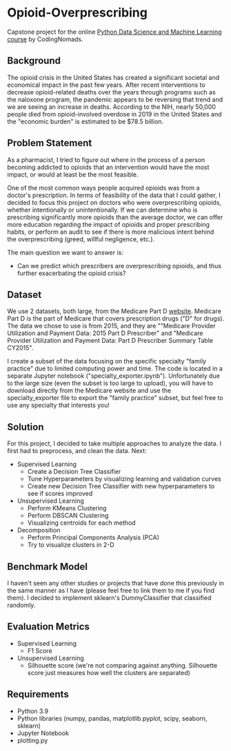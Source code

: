 # Opioid-Overprescribing

Capstone project for the online [Python Data Science and Machine Learning course](https://codingnomads.co/courses/data-science-machine-learning-course?portfolioCats=3) by CodingNomads.

## Background

The opioid crisis in the United States has created a significant societal and economical impact in the past few years. After recent interventions to decrease opioid-related deaths over the years through programs such as the naloxone program, the pandemic appears to be reversing that trend and we are seeing an increase in deaths. According to the NIH, nearly 50,000 people died from opioid-involved overdose in 2019 in the United States and the "economic burden" is estimated to be $78.5 billion. 

## Problem Statement

As a pharmacist, I tried to figure out where in the process of a person becoming addicted to opioids that an intervention would have the most impact, or would at least be the most feasible. 

One of the most common ways people acquired opioids was from a doctor's prescription. In terms of feasibility of the data that I could gather, I decided to focus this project on doctors who were overprescribing opioids, whether intentionally or unintentionally. If we can determine who is prescribing significantly more opioids than the average doctor, we can offer more education regarding the impact of opioids and proper prescribing habits, or perform an audit to see if there is more malicious intent behind the overprescribing (greed, willful negligence, etc.). 

The main question we want to answer is: 

* Can we predict which prescribers are overprescribing opioids, and thus further exacerbating the opioid crisis?

## Dataset

We use 2 datasets, both large, from the Medicare Part D [website](https://www.cms.gov/Research-Statistics-Data-and-Systems/Statistics-Trends-and-Reports/Medicare-Provider-Charge-Data/PartD2015). Medicare Part D is the part of Medicare that covers prescription drugs ("D" for drugs). The data we chose to use is from 2015, and they are ""Medicare Provider Utilization and Payment Data: 2015 Part D Prescriber" and "Medicare Provider Utilization and Payment Data: Part D Prescriber Summary Table CY2015". 

I create a subset of the data focusing on the specific specialty "family practice" due to limited computing power and time. The code is located in a separate Jupyter notebook ("specialty_exporter.ipynb"). Unfortunately due to the large size (even the subset is too large to upload), you will have to download directly from the Medicare website and use the specialty_exporter file to export the "family practice" subset, but feel free to use any specialty that interests you!

## Solution

For this project, I decided to take multiple approaches to analyze the data. 
I first had to preprocess, and clean the data. 
Next:

* Supervised Learning
  * Create a Decision Tree Classifier
  * Tune Hyperparameters by visualizing learning and validation curves
  * Create new Decision Tree Classifier with new hyperparameters to see if scores improved
* Unsupervised Learning
  * Perform KMeans Clustering
  * Perform DBSCAN Clustering
  * Visualizing centroids for each method
* Decomposition
  * Perform Principal Components Analysis (PCA)
  * Try to visualize clusters in 2-D

## Benchmark Model

I haven't seen any other studies or projects that have done this previously in the same manner as I have (please feel free to link them to me if you find them). I decided to implement sklearn's DummyClassifier that classified randomly. 

## Evaluation Metrics

* Supervised Learning
  * F1 Score
* Unsupervised Learning
  * Silhouette score (we're not comparing against anything. Silhouette score just measures how well the clusters are separated)

## Requirements
* Python 3.9
* Python libraries (numpy, pandas, matplotlib.pyplot, scipy, seaborn, sklearn)
* Jupyter Notebook
* plotting.py
